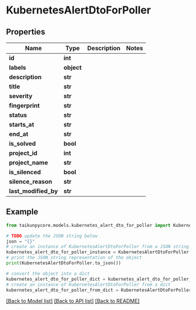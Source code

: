 # KubernetesAlertDtoForPoller


## Properties

Name | Type | Description | Notes
------------ | ------------- | ------------- | -------------
**id** | **int** |  | 
**labels** | **object** |  | 
**description** | **str** |  | 
**title** | **str** |  | 
**severity** | **str** |  | 
**fingerprint** | **str** |  | 
**status** | **str** |  | 
**starts_at** | **str** |  | 
**end_at** | **str** |  | 
**is_solved** | **bool** |  | 
**project_id** | **int** |  | 
**project_name** | **str** |  | 
**is_silenced** | **bool** |  | 
**silence_reason** | **str** |  | 
**last_modified_by** | **str** |  | 

## Example

```python
from taikunpycore.models.kubernetes_alert_dto_for_poller import KubernetesAlertDtoForPoller

# TODO update the JSON string below
json = "{}"
# create an instance of KubernetesAlertDtoForPoller from a JSON string
kubernetes_alert_dto_for_poller_instance = KubernetesAlertDtoForPoller.from_json(json)
# print the JSON string representation of the object
print(KubernetesAlertDtoForPoller.to_json())

# convert the object into a dict
kubernetes_alert_dto_for_poller_dict = kubernetes_alert_dto_for_poller_instance.to_dict()
# create an instance of KubernetesAlertDtoForPoller from a dict
kubernetes_alert_dto_for_poller_from_dict = KubernetesAlertDtoForPoller.from_dict(kubernetes_alert_dto_for_poller_dict)
```
[[Back to Model list]](../README.md#documentation-for-models) [[Back to API list]](../README.md#documentation-for-api-endpoints) [[Back to README]](../README.md)


